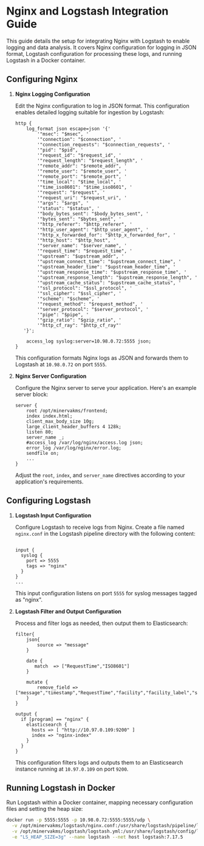 # Nginx and Logstash Integration Guide

This guide details the setup for integrating Nginx with Logstash to enable logging and data analysis. It covers Nginx configuration for logging in JSON format, Logstash configuration for processing these logs, and running Logstash in a Docker container.

## Configuring Nginx

1. **Nginx Logging Configuration**

   Edit the Nginx configuration to log in JSON format. This configuration enables detailed logging suitable for ingestion by Logstash:

    ```nginx
    http {
        log_format json escape=json '{'
            '"msec": "$msec", '
            '"connection": "$connection", '
            '"connection_requests": "$connection_requests", '
            '"pid": "$pid", '
            '"request_id": "$request_id", '
            '"request_length": "$request_length", '
            '"remote_addr": "$remote_addr", '
            '"remote_user": "$remote_user", '
            '"remote_port": "$remote_port", '
            '"time_local": "$time_local", '
            '"time_iso8601": "$time_iso8601", '
            '"request": "$request", '
            '"request_uri": "$request_uri", '
            '"args": "$args", '
            '"status": "$status", '
            '"body_bytes_sent": "$body_bytes_sent", '
            '"bytes_sent": "$bytes_sent", '
            '"http_referer": "$http_referer", '
            '"http_user_agent": "$http_user_agent", '
            '"http_x_forwarded_for": "$http_x_forwarded_for", '
            '"http_host": "$http_host", '
            '"server_name": "$server_name", '
            '"request_time": "$request_time", '
            '"upstream": "$upstream_addr", '
            '"upstream_connect_time": "$upstream_connect_time", '
            '"upstream_header_time": "$upstream_header_time", '
            '"upstream_response_time": "$upstream_response_time", '
            '"upstream_response_length": "$upstream_response_length", '
            '"upstream_cache_status": "$upstream_cache_status", '
            '"ssl_protocol": "$ssl_protocol", '
            '"ssl_cipher": "$ssl_cipher", '
            '"scheme": "$scheme", '
            '"request_method": "$request_method", '
            '"server_protocol": "$server_protocol", '
            '"pipe": "$pipe", '
            '"gzip_ratio": "$gzip_ratio", '
            '"http_cf_ray": "$http_cf_ray"'
       '}';

        access_log syslog:server=10.98.0.72:5555 json;
    }
    ```

    This configuration formats Nginx logs as JSON and forwards them to Logstash at `10.98.0.72` on port `5555`.

2. **Nginx Server Configuration**

   Configure the Nginx server to serve your application. Here's an example server block:

    ```nginx
    server {
        root /opt/minervakms/frontend;
        index index.html;
        client_max_body_size 10g;
        large_client_header_buffers 4 128k;
        listen 80;
        server_name _;
        #access_log /var/log/nginx/access.log json;
        error_log /var/log/nginx/error.log;
        sendfile on;
        ...
    }
    ```

    Adjust the `root`, `index`, and `server_name` directives according to your application's requirements.

## Configuring Logstash

1. **Logstash Input Configuration**

   Configure Logstash to receive logs from Nginx. Create a file named `nginx.conf` in the Logstash pipeline directory with the following content:

    ```nginx
    
    input {
      syslog {
        port => 5555
        tags => "nginx"
      }
    }
    ...
    ```

    This input configuration listens on port `5555` for syslog messages tagged as "nginx".

2. **Logstash Filter and Output Configuration**

   Process and filter logs as needed, then output them to Elasticsearch:

    ```nginx
    filter{
        json{
            source => "message"
        }
    
        date {
           match  => ["RequestTime","ISO8601"]
        }
    
        mutate {
            remove_field => ["message","timestamp","RequestTime","facility","facility_label","severity","severity_label","priority"]
        }
    }

    output {
      if [program] == "nginx" {
        elasticsearch {
          hosts => [ "http://10.97.0.109:9200" ]
          index => "nginx-index"
        }
      }
    }
    ```

    This configuration filters logs and outputs them to an Elasticsearch instance running at `10.97.0.109` on port `9200`.

## Running Logstash in Docker

Run Logstash within a Docker container, mapping necessary configuration files and setting the heap size:

```bash
docker run -p 5555:5555 -p 10.98.0.72:5555:5555/udp \
  -v /opt/minervakms/logstash/nginx.conf:/usr/share/logstash/pipeline/logstash.conf \
  -v /opt/minervakms/logstash/logstash.yml:/usr/share/logstash/config/logstash.yml \
  -e "LS_HEAP_SIZE=3g" --name logstash --net host logstash:7.17.5